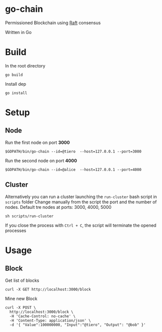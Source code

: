 # go-chain
Permissioned Blockchain using [Raft](https://raft.github.io) consensus

Written in Go


# Build

In the root directory

```
go build
```


Install dep

```
go install
```

# Setup

## Node

Run the first node on port **3000**

```
$GOPATH/bin/go-chain --id=@tiero  --host=127.0.0.1 --port=3000
```

Run the second node on port **4000**

```
$GOPATH/bin/go-chain --id=@alice  --host=127.0.0.1 --port=4000
```

## Cluster

Alternatively you can run a cluster launching the `run-cluster` bash script in  `scripts` folder
Change manually from the script the port and the number of nodes. Default tre nodes at ports: 3000, 4000, 5000

```
sh scripts/run-cluster
```

If you close the process with `Ctrl + C`, the script will terminate the opened processes

# Usage

## Block

Get list of blocks

```
curl -X GET http://localhost:3000/block 
```

Mine new Block

```
curl -X POST \
  http://localhost:3000/block \
  -H 'Cache-Control: no-cache' \
  -H 'Content-Type: application/json' \
  -d '{ "Value":100000000, "Input":"@tiero", "Output": "@bob" }'
```









